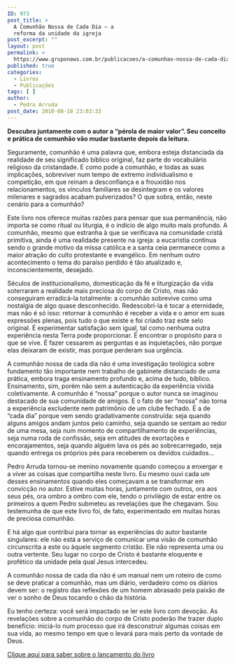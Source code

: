 ```yaml
---
ID: 973
post_title: >
  A Comunhão Nossa de Cada Dia – a
  reforma da unidade da igreja
post_excerpt: ""
layout: post
permalink: >
  https://www.gruponews.com.br/publicacoes/a-comunhao-nossa-de-cada-dia
published: true
categories:
  - Livros
  - Publicações
tags: [ ]
author:
  - Pedro Arruda
post_date: 2010-08-18 23:03:33
---
```

<strong>Descubra juntamente com o autor a “pérola de maior valor”. Seu conceito e prática de comunhão vão mudar bastante depois da leitura. </strong>

Seguramente, comunhão é uma palavra que, embora esteja distanciada da realidade de seu significado bíblico original, faz parte do vocabulário religioso da cristandade. E como pode a comunhão, e todas as suas implicações, sobreviver num tempo de extremo individualismo e competição, em que reinam a desconfiança e a frouxidão nos relacionamentos, os vínculos familiares se desintegram e os valores milenares e sagrados acabam pulverizados? O que sobra, então, neste cenário para a comunhão?

Este livro nos oferece muitas razões para pensar que sua permanência, não importa se como ritual ou liturgia, é o indício de algo muito mais profundo. A comunhão, mesmo que estranha à que se verificava na comunidade cristã primitiva, ainda é uma realidade presente na igreja: a eucaristia continua sendo o grande motivo da missa católica e a santa ceia permanece como a maior atração do culto protestante e evangélico. Em nenhum outro acontecimento o tema do paraíso perdido é tão atualizado e, inconscientemente, desejado.

Séculos de institucionalismo, domesticação da fé e liturgização da vida soterraram a realidade mais preciosa do corpo de Cristo, mas não conseguiram erradicá-la totalmente: a comunhão sobrevive como uma nostalgia de algo quase desconhecido. Redescobri-la é tocar a eternidade, mas não é só isso: retornar à comunhão é receber a vida e o amor em suas expressões plenas, pois tudo o que existe e foi criado traz este selo original. É experimentar satisfação sem igual, tal como nenhuma outra experiência nesta Terra pode proporcionar. É encontrar o propósito para o que se vive. É fazer cessarem as perguntas e as inquietações, não porque elas deixaram de existir, mas porque perderam sua urgência.

A comunhão nossa de cada dia não é uma investigação teológica sobre fundamento tão importante nem trabalho de gabinete distanciado de uma prática, embora traga ensinamento profundo e, acima de tudo, bíblico. Ensinamento, sim, porém não sem a autenticação da experiência vivida coletivamente.
A comunhão é “nossa” porque o autor nunca se imaginou destacado de sua comunidade de amigos. E o fato de ser “nossa” não torna a experiência excludente nem patrimônio de um clube fechado. É a de “cada dia” porque vem sendo gradativamente construída: seja quando alguns amigos andam juntos pelo caminho, seja quando se sentam ao redor de uma mesa, seja num momento de compartilhamento de experiências, seja numa roda de confissão, seja em atitudes de exortações e encorajamentos, seja quando alguém lava os pés ao sobrecarregado, seja quando entrega os próprios pés para receberem os devidos cuidados...

Pedro Arruda tornou-se menino novamente quando começou a enxergar e a viver as coisas que compartilha neste livro. Eu mesmo ouvi cada um desses ensinamentos quando eles começavam a se transformar em convicção no autor. Estive muitas horas, juntamente com outros, ora aos seus pés, ora ombro a ombro com ele, tendo o privilégio de estar entre os primeiros a quem Pedro submeteu as revelações que lhe chegavam. Sou testemunha de que este livro foi, de fato, experimentado em muitas horas de preciosa comunhão.

E há algo que contribui para tornar as experiências do autor bastante singulares: ele não está a serviço de comunicar uma visão de comunhão circunscrita a este ou àquele segmento cristão. Ele não representa uma ou outra vertente. Seu lugar no corpo de Cristo é bastante eloquente e profético da unidade pela qual Jesus intercedeu.

A comunhão nossa de cada dia não é um manual nem um roteiro de como se deve praticar a comunhão, mas um diário, verdadeiro como os diários devem ser: o registro das reflexões de um homem abrasado pela paixão de ver o sonho de Deus tocando o chão da história.

Eu tenho certeza: você será impactado se ler este livro com devoção. As revelações sobre a comunhão do corpo de Cristo poderão lhe trazer duplo benefício: iniciá-lo num processo que irá desconstruir algumas coisas em sua vida, ao mesmo tempo em que o levará para mais perto da vontade de Deus.

<a href="http://www.gruponews.com.br/2010/08/lancamento-a-comunhao-nossa-de-cada-dia.html">Clique aqui para saber sobre o lançamento do livro</a>